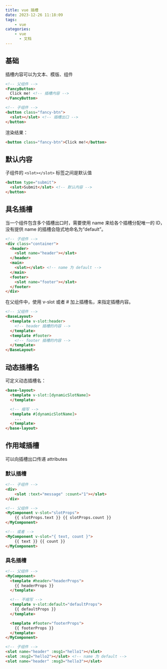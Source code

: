 ```yaml
---
title: vue 插槽
date: 2023-12-26 11:18:09
tags:
    - vue
categories:
    - vue
      - 文档
---
```


## 基础

插槽内容可以为文本、模版、组件

``` html
<!-- 父组件 -->
<FancyButton>
  Click me! <!-- 插槽内容 -->
</FancyButton>
```

``` html
<!-- 子组件 -->
<button class="fancy-btn">
  <slot></slot> <!-- 插槽出口 -->
</button>
```

渲染结果：

``` html
<button class="fancy-btn">Click me!</button>
```

## 默认内容

子组件的 ```<slot></slot>``` 标签之间是默认值

``` html
<button type="submit">
  <slot>Submit</slot> <!-- 默认内容 -->
</button>
```

## 具名插槽

当一个组件包含多个插槽出口时，需要使用 name 来给各个插槽分配唯一的 ID，没有提供 name 的插槽会隐式地命名为“default”。

``` html
<!-- 子组件 -->
<div class="container">
  <header>
    <slot name="header"></slot>
  </header>
  <main>
    <slot></slot> <!-- name 为 default -->
  </main>
  <footer>
    <slot name="footer"></slot>
  </footer>
</div>
```

在父组件中，使用 v-slot 或者 # 加上插槽名，来指定插槽内容。

``` html
<!-- 父组件 -->
<BaseLayout>
  <template v-slot:header>
    <!-- header 插槽的内容 -->
  </template>
  <template #footer>
    <!-- footer 插槽的内容 -->
  </template>
</BaseLayout>
```

## 动态插槽名

可定义动态插槽名：

``` html
<base-layout>
  <template v-slot:[dynamicSlotName]>
  </template>

  <!-- 缩写 -->
  <template #[dynamicSlotName]>
    ...
  </template>
</base-layout>
```

## 作用域插槽

可以向插槽出口传递 attributes

### 默认插槽

``` html
<!-- 子组件 -->
<div>
    <slot :text="message" :count="1"></slot>
</div>
```

``` html
<!-- 父组件 -->
<MyComponent v-slot="slotProps">
    {{ slotProps.text }} {{ slotProps.count }}
</MyComponent>

<!-- 或者 -->
<MyComponent v-slot="{ text, count }">
    {{ text }} {{ count }}
</MyComponent>
```

### 具名插槽

``` html
<!-- 父组件 -->
<MyComponent>
  <template #header="headerProps">
    {{ headerProps }}
  </template>

  <!-- 不缩写 -->
  <template v-slot:default="defaultProps">
    {{ defaultProps }}
  </template>

  <template #footer="footerProps">
    {{ footerProps }}
  </template>
</MyComponent>
```

``` html
<!-- 子组件 -->
<slot name="header" :msg1="hello1"></slot>
<slot :msg2="hello2"></slot> <!-- name 为 default -->
<slot name="header" :msg3="hello3"></slot>
```
